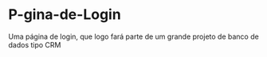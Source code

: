 # P-gina-de-Login
Uma página de login, que logo fará parte de um grande projeto de banco de dados tipo CRM
